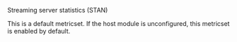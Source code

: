 Streaming server statistics (STAN)

This is a default metricset. If the host module is unconfigured, this metricset is enabled by default.
